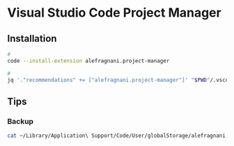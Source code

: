 # Visual Studio Code Project Manager

## Installation

```sh
#
code --install-extension alefragnani.project-manager

#
jq '."recommendations" += ["alefragnani.project-manager"]' "$PWD"/.vscode/extensions.json | sponge "$PWD"/.vscode/extensions.json
```

## Tips

### Backup

```sh
cat ~/Library/Application\ Support/Code/User/globalStorage/alefragnani.project-manager/projects.json | gh gist create - -f vscode-project-manager
```
